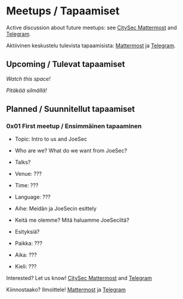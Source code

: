 # Meetups / Tapaamiset

Active discussion about future meetups: see [CitySec Mattermost](https://citysec.disobey.fi/citysec/channels/citysec-joesec) and [Telegram](https://t.me/joesec).

Aktiivinen keskustelu tulevista tapaamisista: [Mattermost](https://citysec.disobey.fi/citysec/channels/citysec-joesec) ja [Telegram](https://t.me/joesec).


## Upcoming / Tulevat tapaamiset

*Watch this space!*

*Pitäkää silmällä!*

## Planned / Suunnitellut tapaamiset

### 0x01 First meetup / Ensimmäinen tapaaminen

* Topic: Intro to us and JoeSec
* Who are we? What do we want from JoeSec?
* Talks? 
* Venue: ??? 
* Time: ???
* Language: ???

* Aihe: Meidän ja JoeSecin esittely
* Keitä me olemme? Mitä haluamme JoeSeciltä?
* Esityksiä?
* Paikka: ???
* Aika: ???
* Kieli: ???

Interested? Let us know! [CitySec Mattermost](https://citysec.disobey.fi/citysec/channels/citysec-joesec) and [Telegram](https://t.me/joesec)

Kiinnostaako? Ilmoittele! [Mattermost](https://citysec.disobey.fi/citysec/channels/citysec-joesec) ja [Telegram](https://t.me/joesec)
